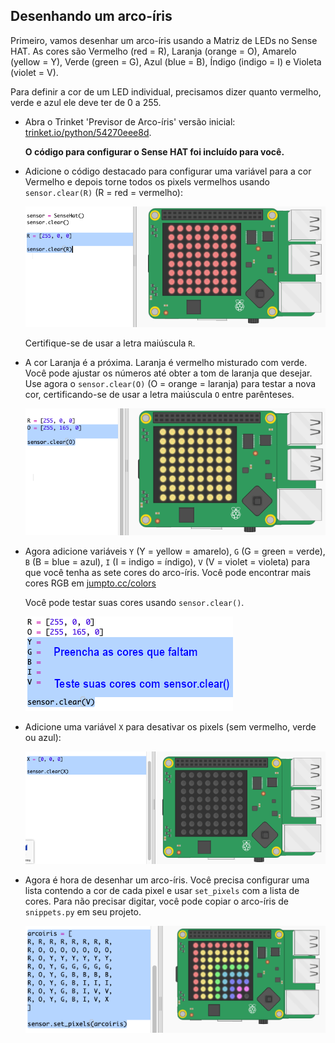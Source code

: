 ## Desenhando um arco-íris

Primeiro, vamos desenhar um arco-íris usando a Matriz de LEDs no Sense HAT. As cores são Vermelho (red = R), Laranja (orange = O), Amarelo (yellow = Y), Verde (green = G), Azul (blue = B), Índigo (indigo = I) e Violeta (violet = V).

Para definir a cor de um LED individual, precisamos dizer quanto vermelho, verde e azul ele deve ter de 0 a 255.

+ Abra o Trinket 'Previsor de Arco-íris' versão inicial: <a href="https://trinket.io/python/54270eee8d" target="_blank">trinket.io/python/54270eee8d</a>.
    
    **O código para configurar o Sense HAT foi incluído para você.**

+ Adicione o código destacado para configurar uma variável para a cor Vermelho e depois torne todos os pixels vermelhos usando `sensor.clear(R)` (R = red = vermelho):
    
    ![captura de tela](images/rainbow-red.png)
    
    Certifique-se de usar a letra maiúscula `R`.

+ A cor Laranja é a próxima. Laranja é vermelho misturado com verde. Você pode ajustar os números até obter a tom de laranja que desejar. Use agora o `sensor.clear(O)` (O = orange = laranja) para testar a nova cor, certificando-se de usar a letra maiúscula `O` entre parênteses.
    
    ![captura de tela](images/rainbow-orange.png)

+ Agora adicione variáveis `Y` (Y = yellow = amarelo), `G` (G = green = verde), `B` (B = blue = azul), `I` (I = indigo = índigo), `V` (V = violet = violeta) para que você tenha as sete cores do arco-íris. Você pode encontrar mais cores RGB em <a href="http://jumpto.cc/colours" target="_blank">jumpto.cc/colors</a>
    
    Você pode testar suas cores usando `sensor.clear()`.
    
    ![captura de tela](images/rainbow-colours.png)

+ Adicione uma variável `X` para desativar os pixels (sem vermelho, verde ou azul):
    
    ![captura de tela](images/rainbow-off.png)

+ Agora é hora de desenhar um arco-íris. Você precisa configurar uma lista contendo a cor de cada pixel e usar `set_pixels` com a lista de cores. Para não precisar digitar, você pode copiar o arco-íris de `snippets.py` em seu projeto.
    
    ![captura de tela](images/rainbow-rainbow.png)